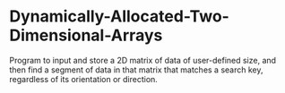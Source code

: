 # Dynamically-Allocated-Two-Dimensional-Arrays
Program to input and store a 2D matrix of data of user-defined size, and then find a segment of data in that matrix that matches a search key, regardless of its orientation or direction.
